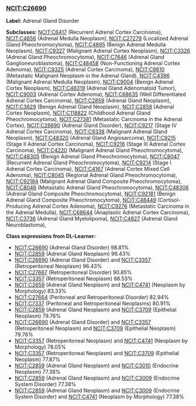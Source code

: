 
### [NCIT:C26690](http://purl.obolibrary.org/obo/NCIT_C26690)
**Label:** Adrenal Gland Disorder

**Subclasses:** [NCIT:C6417](http://purl.obolibrary.org/obo/NCIT_C6417) (Recurrent Adrenal Cortex Carcinoma), [NCIT:C4856](http://purl.obolibrary.org/obo/NCIT_C4856) (Adrenal Medulla Neoplasm), [NCIT:C27279](http://purl.obolibrary.org/obo/NCIT_C27279) (Localized Adrenal Gland Pheochromocytoma), [NCIT:C4895](http://purl.obolibrary.org/obo/NCIT_C4895) (Benign Adrenal Medulla Neoplasm), [NCIT:C9327](http://purl.obolibrary.org/obo/NCIT_C9327) (Malignant Adrenal Cortex Neoplasm), [NCIT:C3326](http://purl.obolibrary.org/obo/NCIT_C3326) (Adrenal Gland Pheochromocytoma), [NCIT:C7646](http://purl.obolibrary.org/obo/NCIT_C7646) (Adrenal Gland Ganglioneuroblastoma), [NCIT:C48458](http://purl.obolibrary.org/obo/NCIT_C48458) (Non-Functioning Adrenal Cortex Adenoma), [NCIT:C9325](http://purl.obolibrary.org/obo/NCIT_C9325) (Adrenal Cortex Carcinoma), [NCIT:C8610](http://purl.obolibrary.org/obo/NCIT_C8610) (Metastatic Malignant Neoplasm in the Adrenal Gland), [NCIT:C4396](http://purl.obolibrary.org/obo/NCIT_C4396) (Malignant Adrenal Medulla Neoplasm), [NCIT:C9004](http://purl.obolibrary.org/obo/NCIT_C9004) (Benign Adrenal Cortex Neoplasm), [NCIT:C48319](http://purl.obolibrary.org/obo/NCIT_C48319) (Adrenal Gland Adenomatoid Tumor), [NCIT:C9003](http://purl.obolibrary.org/obo/NCIT_C9003) (Adrenal Cortex Adenoma), [NCIT:C68635](http://purl.obolibrary.org/obo/NCIT_C68635) (Well Differentiated Adrenal Cortex Carcinoma), [NCIT:C2859](http://purl.obolibrary.org/obo/NCIT_C2859) (Adrenal Gland Neoplasm), [NCIT:C3629](http://purl.obolibrary.org/obo/NCIT_C3629) (Benign Adrenal Gland Neoplasm), [NCIT:C2858](http://purl.obolibrary.org/obo/NCIT_C2858) (Adrenal Cortex Neoplasm), [NCIT:C118822](http://purl.obolibrary.org/obo/NCIT_C118822) (Childhood Adrenal Gland Pheochromocytoma), [NCIT:C27381](http://purl.obolibrary.org/obo/NCIT_C27381) (Metastatic Carcinoma in the Adrenal Cortex), [NCIT:C26690](http://purl.obolibrary.org/obo/NCIT_C26690) (Adrenal Gland Disorder), [NCIT:C9217](http://purl.obolibrary.org/obo/NCIT_C9217) (Stage IV Adrenal Cortex Carcinoma), [NCIT:C9338](http://purl.obolibrary.org/obo/NCIT_C9338) (Malignant Adrenal Gland Neoplasm), [NCIT:C48320](http://purl.obolibrary.org/obo/NCIT_C48320) (Adrenal Gland Angiosarcoma), [NCIT:C9215](http://purl.obolibrary.org/obo/NCIT_C9215) (Stage II Adrenal Cortex Carcinoma), [NCIT:C9216](http://purl.obolibrary.org/obo/NCIT_C9216) (Stage III Adrenal Cortex Carcinoma), [NCIT:C4220](http://purl.obolibrary.org/obo/NCIT_C4220) (Malignant Adrenal Gland Pheochromocytoma), [NCIT:C48305](http://purl.obolibrary.org/obo/NCIT_C48305) (Benign Adrenal Gland Pheochromocytoma), [NCIT:C8047](http://purl.obolibrary.org/obo/NCIT_C8047) (Recurrent Adrenal Gland Pheochromocytoma), [NCIT:C9214](http://purl.obolibrary.org/obo/NCIT_C9214) (Stage I Adrenal Cortex Carcinoma), [NCIT:C4167](http://purl.obolibrary.org/obo/NCIT_C4167) (Adrenal Cortex Mixed Cell Adenoma), [NCIT:C8045](http://purl.obolibrary.org/obo/NCIT_C8045) (Regional Adrenal Gland Pheochromocytoma), [NCIT:C92184](http://purl.obolibrary.org/obo/NCIT_C92184) (Malignant Adrenal Gland Composite Pheochromocytoma), [NCIT:C8046](http://purl.obolibrary.org/obo/NCIT_C8046) (Metastatic Adrenal Gland Pheochromocytoma), [NCIT:C48306](http://purl.obolibrary.org/obo/NCIT_C48306) (Adrenal Gland Composite Pheochromocytoma), [NCIT:C92181](http://purl.obolibrary.org/obo/NCIT_C92181) (Benign Adrenal Gland Composite Pheochromocytoma), [NCIT:C48449](http://purl.obolibrary.org/obo/NCIT_C48449) (Cortisol-Producing Adrenal Cortex Adenoma), [NCIT:C9276](http://purl.obolibrary.org/obo/NCIT_C9276) (Metastatic Carcinoma in the Adrenal Medulla), [NCIT:C68644](http://purl.obolibrary.org/obo/NCIT_C68644) (Anaplastic Adrenal Cortex Carcinoma), [NCIT:C3736](http://purl.obolibrary.org/obo/NCIT_C3736) (Adrenal Gland Myelolipoma), [NCIT:C4827](http://purl.obolibrary.org/obo/NCIT_C4827) (Adrenal Gland Neuroblastoma), 

**Class expressions from DL-Learner:**

- [NCIT:C26690](http://purl.obolibrary.org/obo/NCIT_C26690) (Adrenal Gland Disorder) 98.81%
- [NCIT:C2859](http://purl.obolibrary.org/obo/NCIT_C2859) (Adrenal Gland Neoplasm) 96.43%
- [NCIT:C26690](http://purl.obolibrary.org/obo/NCIT_C26690) (Adrenal Gland Disorder) and [NCIT:C3357](http://purl.obolibrary.org/obo/NCIT_C3357) (Retroperitoneal Neoplasm) 96.43%
- [NCIT:C27667](http://purl.obolibrary.org/obo/NCIT_C27667) (Retroperitoneal Disorder) 90.85%
- [NCIT:C3357](http://purl.obolibrary.org/obo/NCIT_C3357) (Retroperitoneal Neoplasm) 88.53%
- [NCIT:C2859](http://purl.obolibrary.org/obo/NCIT_C2859) (Adrenal Gland Neoplasm) and [NCIT:C4741](http://purl.obolibrary.org/obo/NCIT_C4741) (Neoplasm by Morphology) 83.33%
- [NCIT:C27664](http://purl.obolibrary.org/obo/NCIT_C27664) (Peritoneal and Retroperitoneal Disorder) 82.94%
- [NCIT:C7337](http://purl.obolibrary.org/obo/NCIT_C7337) (Peritoneal and Retroperitoneal Neoplasms) 80.91%
- [NCIT:C2859](http://purl.obolibrary.org/obo/NCIT_C2859) (Adrenal Gland Neoplasm) and [NCIT:C3709](http://purl.obolibrary.org/obo/NCIT_C3709) (Epithelial Neoplasm) 79.76%
- [NCIT:C26690](http://purl.obolibrary.org/obo/NCIT_C26690) (Adrenal Gland Disorder) and [NCIT:C3357](http://purl.obolibrary.org/obo/NCIT_C3357) (Retroperitoneal Neoplasm) and [NCIT:C3709](http://purl.obolibrary.org/obo/NCIT_C3709) (Epithelial Neoplasm) 79.76%
- [NCIT:C3357](http://purl.obolibrary.org/obo/NCIT_C3357) (Retroperitoneal Neoplasm) and [NCIT:C4741](http://purl.obolibrary.org/obo/NCIT_C4741) (Neoplasm by Morphology) 78.05%
- [NCIT:C3357](http://purl.obolibrary.org/obo/NCIT_C3357) (Retroperitoneal Neoplasm) and [NCIT:C3709](http://purl.obolibrary.org/obo/NCIT_C3709) (Epithelial Neoplasm) 77.87%
- [NCIT:C2859](http://purl.obolibrary.org/obo/NCIT_C2859) (Adrenal Gland Neoplasm) and [NCIT:C3010](http://purl.obolibrary.org/obo/NCIT_C3010) (Endocrine Neoplasm) 77.38%
- [NCIT:C2859](http://purl.obolibrary.org/obo/NCIT_C2859) (Adrenal Gland Neoplasm) and [NCIT:C3009](http://purl.obolibrary.org/obo/NCIT_C3009) (Endocrine System Disorder) 77.38%
- [NCIT:C2859](http://purl.obolibrary.org/obo/NCIT_C2859) (Adrenal Gland Neoplasm) and [NCIT:C3009](http://purl.obolibrary.org/obo/NCIT_C3009) (Endocrine System Disorder) and [NCIT:C4741](http://purl.obolibrary.org/obo/NCIT_C4741) (Neoplasm by Morphology) 77.38%


